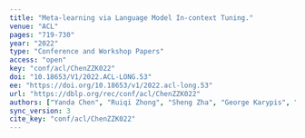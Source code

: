 ```yaml
---
title: "Meta-learning via Language Model In-context Tuning."
venue: "ACL"
pages: "719-730"
year: "2022"
type: "Conference and Workshop Papers"
access: "open"
key: "conf/acl/ChenZZK022"
doi: "10.18653/V1/2022.ACL-LONG.53"
ee: "https://doi.org/10.18653/v1/2022.acl-long.53"
url: "https://dblp.org/rec/conf/acl/ChenZZK022"
authors: ["Yanda Chen", "Ruiqi Zhong", "Sheng Zha", "George Karypis", "He He"]
sync_version: 3
cite_key: "conf/acl/ChenZZK022"
---
```

